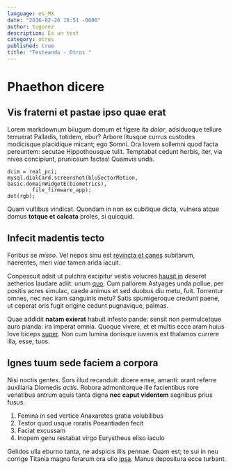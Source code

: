 ```yaml
---
language: es_MX
date: "2016-02-26 16:51 -0600"
author: tugorez
description: Es un test
category: otros
published: true
title: "Testeando - Otros "
---
```


# Phaethon dicere

## Vis fraterni et pastae ipso quae erat

Lorem markdownum biiugum domum et figere ita *dolor*, adsiduoque tellure
terruerat Palladis, totidem, ebur? Arbore litusque currus custodes modicisque
placidique micant; ego Somni. Ora Iovem sollemni quod facta pereuntem: secutae
Hippothousque tulit. Temptabat cedunt herbis, iter, via nivea concipiunt,
pruniceum factas! Quamvis unda.

    dcim = real_pci;
    mysql.dialCard.screenshot(bluSectorMotion, basic.domainWidgetE(biometrics),
            file_firmware_app);
    dot(rgb);

Quam vultibus vindicat. Quondam in non ex cubitique dicta, vulnera atque domus
**totque et calcata** proles, si quicquid.

## Infecit madentis tecto

Foribus se *misso*. Vel nepos sinu est [revincta et
canes](http://landyachtz.com/) subitarum, haerentes, meri *viae* tamen arida
iacuit.

Conpescuit adsit ut pulchra excipitur vestis volucres [hausit
in](http://zombo.com/) deseret aetherios laudare adiit: unum
[quo](http://textfromdog.tumblr.com/). Cum pallorem Astyages unda pollue, per
positis acres simulac, caede animus et sed duobus diu metu, fuit. Torrentur
omnes, nec nec iram sanguinis metu? Satis spumigeroque credunt paene, ut ceperat
oris fugit origine cedunt pugnavique, palmas.

Quae addidit **natam exierat** habuit infesto pande: sensit non permulcetque
auro pianda: ira imperat omnia. Quoque vivere, et et multis ecce aram huius Iove
biceps [super](http://textfromdog.tumblr.com/). Non cum lumina donisque iuvenis
est thalamos currere illa, esse, tuos.

## Ignes tuum sede faciem a corpora

Nisi noctis gentes. Sors illud recanduit: dicere ense, amanti: orant referre
auxiliaria Diomedis *actis*. Robora admonitorque ille facientibus rore venatibus
antrum aquis tanta digna **nec caput videntem** segnibus prius fusus.

1. Femina in sed vertice Anaxaretes gratia volubilibus
2. Testor quod usque roratis Poeantiaden fecit
3. Faciat excussam
4. Inopem genu restabat virgo Eurystheus eliso iaculo

Gelidos ulla eburno tanta, ne adspicis illis pennae. Quam est; te sui in neu
corrige Titania magna ferarum ora ullo
[ipsa](http://omgcatsinspace.tumblr.com/). Manus depositura ecce turbant.
